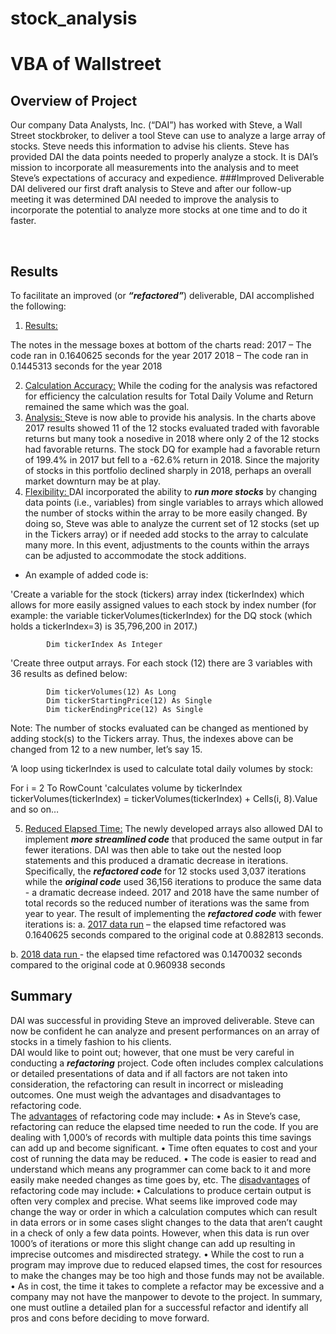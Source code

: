 # stock_analysis
# VBA of Wallstreet
## Overview of Project
Our company Data Analysts, Inc. (“DAI”) has worked with Steve, a Wall Street stockbroker, to deliver a tool Steve can use to analyze a large array of stocks.  Steve needs this information to advise his clients.  Steve has provided DAI the data points needed to properly analyze a stock.  It is DAI’s mission to incorporate all measurements into the analysis and to meet Steve’s expectations of accuracy and expedience.
###Improved Deliverable
DAI delivered our first draft analysis to Steve and after our follow-up meeting it was determined DAI needed to improve the analysis to incorporate the potential to analyze more stocks at one time and to do it faster.
	 
 
## Results
To facilitate an improved (or ***“refactored”***) deliverable, DAI accomplished the following:
1.	<u>Results:</u>
 	 
The notes in the message boxes at bottom of the charts read:
2017 – The code ran in 0.1640625 seconds for the year 2017
2018 – The code ran in 0.1445313 seconds for the year 2018
	
2.	<u>Calculation Accuracy:</u> While the coding for the analysis was refactored for efficiency the calculation results for Total Daily Volume and Return remained the same which was the goal.
3.	<u>Analysis: </u> Steve is now able to provide his analysis.  In the charts above 2017 results showed 11 of the 12 stocks evaluated traded with favorable returns but many took a nosedive in 2018 where only 2 of the 12 stocks had favorable returns.  The stock DQ for example had a favorable return of 199.4% in 2017 but fell to a -62.6% return in 2018.  Since the majority of stocks in this portfolio declined sharply in 2018, perhaps an overall market downturn may be at play.   
4.	<u>Flexibility: </u> DAI incorporated the ability to ***run more stocks*** by changing data points (i.e., variables) from single variables to arrays which allowed the number of stocks within the array to be more easily changed.  By doing so, Steve was able to analyze the current set of 12 stocks (set up in the Tickers array) or if needed add stocks to the array to calculate many more.  In this event, adjustments to the counts within the arrays can be adjusted to accommodate the stock additions.  

- An example of added code is:

'Create a variable for the stock (tickers) array index (tickerIndex) which allows for more easily assigned values to each stock by index number (for example:  the variable tickerVolumes(tickerIndex) for the DQ stock (which holds a tickerIndex=3) is 35,796,200 in 2017.)

            Dim tickerIndex As Integer
            
'Create three output arrays.  For each stock (12) there are 3 variables with 36 results as defined below: 

            Dim tickerVolumes(12) As Long
            Dim tickerStartingPrice(12) As Single
            Dim tickerEndingPrice(12) As Single

Note:  The number of stocks evaluated can be changed as mentioned by adding stock(s) to the Tickers array.  Thus, the indexes above can be changed from 12 to a new number, let’s say 15.  

‘A loop using tickerIndex is used to calculate total daily volumes by stock:  

For i = 2 To RowCount
            'calculates volume by tickerIndex
       tickerVolumes(tickerIndex) = tickerVolumes(tickerIndex) + Cells(i, 8).Value  and so on…

5.	<u>Reduced Elapsed Time:</u> The newly developed arrays also allowed DAI to implement ***more streamlined code*** that produced the same output in far fewer iterations.  DAI was then able to take out the nested loop statements and this produced a dramatic decrease in iterations.  Specifically, the ***refactored code*** for 12 stocks used 3,037 iterations while the ***original code*** used 36,156 iterations to produce the same data - a dramatic decrease indeed.  2017 and 2018 have the same number of total records so the reduced number of iterations was the same from year to year.  The result of implementing the ***refactored code*** with fewer iterations is:
a.	<u>2017 data run</u> – the elapsed time refactored was 0.1640625 seconds compared to the original code at 0.882813 seconds.

b.	<u>2018 data run </u> - the elapsed time refactored was 0.1470032 seconds compared to the original code at 0.960938 seconds 


## Summary
DAI was successful in providing Steve an improved deliverable.  Steve can now be confident he can analyze and present performances on an array of stocks in a timely fashion to his clients.  
DAI would like to point out; however, that one must be very careful in conducting a ***refactoring*** project.  Code often includes complex calculations or detailed presentations of data and if all factors are not taken into consideration, the refactoring can result in incorrect or misleading outcomes.  One must weigh the advantages and disadvantages to refactoring code.  
The <u>advantages</u> of refactoring code may include:
•	As in Steve’s case, refactoring can reduce the elapsed time needed to run the code.  If you are dealing with 1,000’s of records with multiple data points this time savings can add up and become significant.
•	Time often equates to cost and your cost of running the data may be reduced.
•	The code is easier to read and understand which means any programmer can come back to it and more easily make needed changes as time goes by, etc.
The <u>disadvantages</u> of refactoring code may include:
•	Calculations to produce certain output is often very complex and precise.  What seems like improved code may change the way or order in which a calculation computes which can result in data errors or in some cases slight changes to the data that aren’t caught in a check of only a few data points.  However, when this data is run over 1000’s of iterations or more this slight change can add up resulting in imprecise outcomes and misdirected strategy.
•	While the cost to run a program may improve due to reduced elapsed times, the cost for resources to make the changes may be too high and those funds may not be available.
•	As in cost, the time it takes to complete a refactor may be excessive and a company may not have the manpower to devote to the project.
In summary, one must outline a detailed plan for a successful refactor and identify all pros and cons before deciding to move forward.
	

